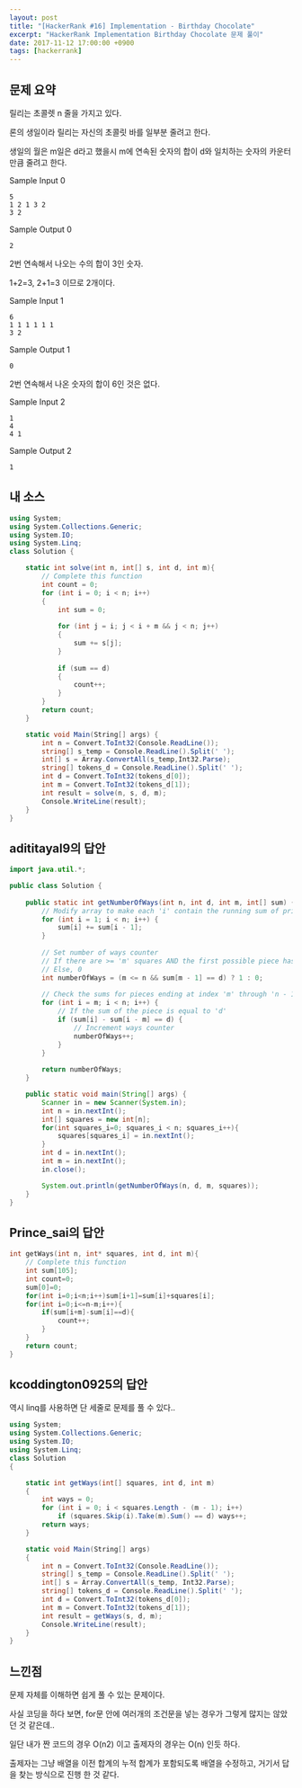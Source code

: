 ```yaml
---
layout: post
title: "[HackerRank #16] Implementation - Birthday Chocolate"
excerpt: "HackerRank Implementation Birthday Chocolate 문제 풀이"
date: 2017-11-12 17:00:00 +0900
tags: [hackerrank]
---
```


## 문제 요약

릴리는 초콜렛 n 줄을 가지고 있다.

론의 생일이라 릴리는 자신의 초콜릿 바를 일부분 줄려고 한다.

생일의 월은 m일은 d라고 했을시 m에 연속된 숫자의 합이 d와 일치하는 숫자의 카운터 만큼 줄려고 한다.

Sample Input 0
```
5
1 2 1 3 2 
3 2
```

Sample Output 0
```
2
```

2번 연속해서 나오는 수의 합이 3인 숫자.

1+2=3, 2+1=3 이므로 2개이다.


Sample Input 1
```
6
1 1 1 1 1 1
3 2
```

Sample Output 1
```
0
```

2번 연속해서 나온 숫자의 합이 6인 것은 없다.

Sample Input 2
```
1
4
4 1
```

Sample Output 2
```
1
```


## 내 소스

```csharp
using System;
using System.Collections.Generic;
using System.IO;
using System.Linq;
class Solution {

    static int solve(int n, int[] s, int d, int m){
        // Complete this function
        int count = 0;
        for (int i = 0; i < n; i++)
        {
            int sum = 0;
        
            for (int j = i; j < i + m && j < n; j++)
            {
                sum += s[j];
            }
            
            if (sum == d)
            {
                count++;
            }
        }        
        return count;
    }

    static void Main(String[] args) {
        int n = Convert.ToInt32(Console.ReadLine());
        string[] s_temp = Console.ReadLine().Split(' ');
        int[] s = Array.ConvertAll(s_temp,Int32.Parse);
        string[] tokens_d = Console.ReadLine().Split(' ');
        int d = Convert.ToInt32(tokens_d[0]);
        int m = Convert.ToInt32(tokens_d[1]);
        int result = solve(n, s, d, m);
        Console.WriteLine(result);
    }
}
```

## adititayal9의 답안

```java
import java.util.*;

public class Solution {
    
    public static int getNumberOfWays(int n, int d, int m, int[] sum) {
        // Modify array to make each 'i' contain the running sum of prior elements
        for (int i = 1; i < n; i++) {
            sum[i] += sum[i - 1];
        }
        
        // Set number of ways counter
        // If there are >= 'm' squares AND the first possible piece has sum = 'd', 1
        // Else, 0
        int numberOfWays = (m <= n && sum[m - 1] == d) ? 1 : 0;
        
        // Check the sums for pieces ending at index 'm' through 'n - 1'
        for (int i = m; i < n; i++) {
            // If the sum of the piece is equal to 'd'
            if (sum[i] - sum[i - m] == d) {
                // Increment ways counter
                numberOfWays++;
            }
        }
        
        return numberOfWays;
    }

    public static void main(String[] args) {
        Scanner in = new Scanner(System.in);
        int n = in.nextInt();
        int[] squares = new int[n];
        for(int squares_i=0; squares_i < n; squares_i++){
            squares[squares_i] = in.nextInt();
        }
        int d = in.nextInt();
        int m = in.nextInt();
        in.close();

        System.out.println(getNumberOfWays(n, d, m, squares));
    }
}
```

## Prince_sai의 답안

```c
int getWays(int n, int* squares, int d, int m){
    // Complete this function
    int sum[105];
    int count=0;
    sum[0]=0;
    for(int i=0;i<n;i++)sum[i+1]=sum[i]+squares[i];
    for(int i=0;i<=n-m;i++){
        if(sum[i+m]-sum[i]==d){
            count++;
        }
    }
    return count;
}
```

## kcoddington0925의 답안

역시 linq를 사용하면 단 세줄로 문제를 풀 수 있다..

```csharp
using System;
using System.Collections.Generic;
using System.IO;
using System.Linq;
class Solution
{

    static int getWays(int[] squares, int d, int m)
    {
        int ways = 0;
        for (int i = 0; i < squares.Length - (m - 1); i++)
            if (squares.Skip(i).Take(m).Sum() == d) ways++;
        return ways;
    }

    static void Main(String[] args)
    {
        int n = Convert.ToInt32(Console.ReadLine());
        string[] s_temp = Console.ReadLine().Split(' ');
        int[] s = Array.ConvertAll(s_temp, Int32.Parse);
        string[] tokens_d = Console.ReadLine().Split(' ');
        int d = Convert.ToInt32(tokens_d[0]);
        int m = Convert.ToInt32(tokens_d[1]);
        int result = getWays(s, d, m);
        Console.WriteLine(result);
    }
}
```

## 느낀점

문제 자체를 이해하면 쉽게 풀 수 있는 문제이다.

사실 코딩을 하다 보면, for문 안에 여러개의 조건문을 넣는 경우가 그렇게 많지는 않았던 것 같은데..

일단 내가 짠 코드의 경우 O(n2) 이고 출제자의 경우는 O(n) 인듯 하다.

출제자는 그냥 배열을 이전 합계의 누적 합계가 포함되도록 배열을 수정하고, 거기서 답을 찾는 방식으로 진행 한 것 같다.